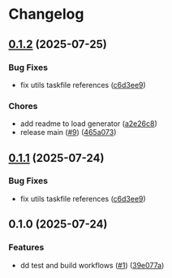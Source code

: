# Changelog

## [0.1.2](https://github.com/sidpalas/capstone/compare/services/python/load-generator-python@0.1.1...services/python/load-generator-python@0.1.2) (2025-07-25)


### Bug Fixes

* fix utils taskfile references ([c6d3ee9](https://github.com/sidpalas/capstone/commit/c6d3ee9f7ac7fb5d3999205b58788bd9fb1aea3b))


### Chores

* add readme to load generator ([a2e26c8](https://github.com/sidpalas/capstone/commit/a2e26c8ca2f6a6751ab13b246d6fe3258b5a6188))
* release main ([#9](https://github.com/sidpalas/capstone/issues/9)) ([465a073](https://github.com/sidpalas/capstone/commit/465a07323edb9455179bc4815cc900030ccebe33))

## [0.1.1](https://github.com/sidpalas/capstone/compare/services/node/load-generator-python@0.1.0...services/node/load-generator-python@0.1.1) (2025-07-24)


### Bug Fixes

* fix utils taskfile references ([c6d3ee9](https://github.com/sidpalas/capstone/commit/c6d3ee9f7ac7fb5d3999205b58788bd9fb1aea3b))

## 0.1.0 (2025-07-24)


### Features

* dd test and build workflows ([#1](https://github.com/sidpalas/capstone/issues/1)) ([39e077a](https://github.com/sidpalas/capstone/commit/39e077aa58b0818070453d0efe89f551bb143a67))
